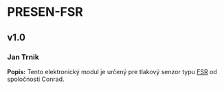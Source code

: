# PRESEN-FSR
## v1.0
### Jan Trnik

**Popis:**
Tento elektronický modul je určený pre tlakový senzor typu [FSR](https://www.conrad.sk/senzor-tlaku-fsr-408.k503372) od spoločnosti Conrad.